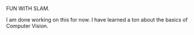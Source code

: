 FUN WITH SLAM.


I am done working on this for now. I have learned a ton about the basics of Computer Vision.
